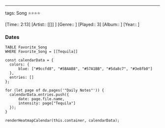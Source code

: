 ---
tags: Song ⭐⭐⭐⭐ 

[Time:: 2:13]
[Artist:: [[]] ]
[Genre:: ]
[Played:: 3]
[Album:: ]
[Year:: ]
### Dates
````dataview
TABLE Favorite_Song
WHERE Favorite_Song = [[Tequila]]
````
  ```dataviewjs
const calendarData = { 
	colors: { 
		blue: ["#9ccfd8", "#5BAAB8", "#57A1BB", "#5da8c7", "#3e8fb0"] 
	}, 
	entries: [] 
}; 

for (let page of dv.pages('"Daily Notes"')) { 
	calendarData.entries.push({ 
		date: page.file.name, 
		intensity: page["Tequila"]
	}); 
} 

renderHeatmapCalendar(this.container, calendarData);
```
